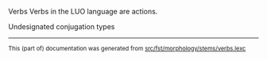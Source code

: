 Verbs
Verbs in the LUO language are actions.

Undesignated conjugation types

* * *

<small>This (part of) documentation was generated from [src/fst/morphology/stems/verbs.lexc](https://github.com/giellalt/lang-luo/blob/main/src/fst/morphology/stems/verbs.lexc)</small>
